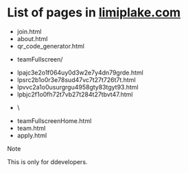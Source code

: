 # List of pages in [limiplake.com](https://www.limiplake.com)

- join.html
- about.html
- qr_code_generator.html
* teamFullscreen/
+ lpajc3e2o1f064uy0d3w2e7y4dn79grde.html
+ lpsrc2b1o0r3e78sud47vc7t27t726t7t.html
+ lpvvc2a1o0usurgrgu4958gty83tgyt93.html
+ lpbjc2f1o0fh72t7vb27t284t27tbvt47.html
* \\
- teamFullscreenHome.html
- team.html
- apply.html

> [!NOTE]
>
> This is only for ddevelopers.
